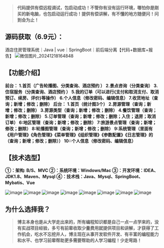 
> **代码提供有偿远程调试，包启动成功！不管你有没有运行环境，哪怕你是刚买的新电脑，也包启动运行成功！提供有偿讲解，有不懂的地方随便问！问到会为止！**
## 源码获取（6.9元）：
酒店住房管理系统｜Java | vue｜SpringBoot｜前后端分离【代码+数据库+报告】
![微信图片_20241218164848](https://github.com/user-attachments/assets/646b2784-afb8-47ee-a4d4-5ccc9f96b331)

## 【功能介绍】
**前台：
1.首页（广告轮播图、分类查询、酒店预约 ）
2.景点咨询（分类查询）
3.住宿服务（分类查询、酒店预约 ）
5.我的订单（可以进行{支付和取消支付、取消预订、续房、评价}等操作）
6.个人信息（修改密码、编辑信息）
7.收货地址（查询；新增；修改；删除）
后台：
1.首页（统计图3个）
2.房源管理（查询；新增；修改；删除）
3.房源类型（查询；新增；修改；删除）
4.餐饮管理（查询；新增；修改；删除）
5.订单管理（查询；新增；修改；删除；入住；退房；取消订单）
6:地区管理（查询；新增；修改；删除）
7:旅游景点管理（查询；新增；修改；删除）
8:轮播图管理（查询；新增；修改；删除）
9:系统管理（里面有《用户管理》《角色管理》《菜单管理》《组织管理》《参数配置》《日志管理》的（查询；新增；修改；删除））
10::个人信息（修改密码、编辑信息）**
## 【技术选型】
**①：架构: B/S、MVC
②：系统环境：Windows/Mac
③：开发环境：IDEA、JDK1.8、Maven、Mysql
④：技术栈：Java、Mysql、SpringBoot、Mybatis、Vue**

![image](https://github.com/user-attachments/assets/ada369e2-997b-455a-99eb-1ae010fb8664)
![image](https://github.com/user-attachments/assets/09b35b62-728d-41b7-ac22-1b43baf6e5e0)
![image](https://github.com/user-attachments/assets/1f1a55d5-412d-4d97-8972-e20e9254b828)
![image](https://github.com/user-attachments/assets/96240d59-db91-4cc5-afe5-2ee9eca729cd)
![image](https://github.com/user-attachments/assets/eb1314b2-71ae-4c10-946a-f452e1843d16)
![image](https://github.com/user-attachments/assets/ed72e9d0-e824-42d3-a441-465a4db0068e)
![image](https://github.com/user-attachments/assets/870c5196-a083-4871-8ec7-c19f94967f08)
![image](https://github.com/user-attachments/assets/4cfa9c98-5665-46dd-8e42-c554d550eb9e)


## 为什么选择我？

> **博主本身也是从大学走出来的，所有编程知识都是自己一点一点学来的，没有实战项目经验，多亏有前辈收取少量费用就提供项目和讲解，才获得了工作机会，吃水不忘挖井人，博主现在从事开发软件开发、有丰富的编程能力和水平、也学习前辈帮助更多需要帮助的人学习编程！少走弯路！**
